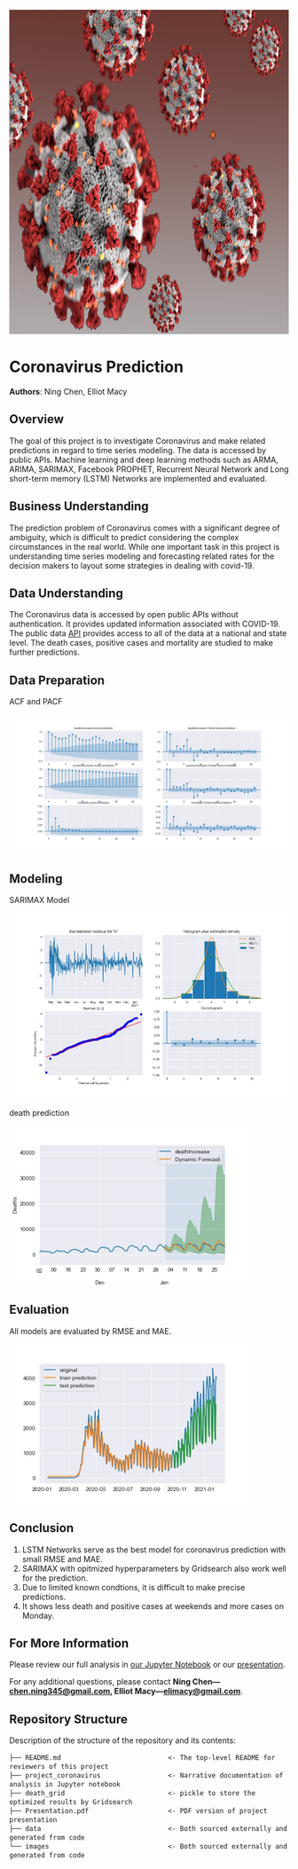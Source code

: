 <p>
<img src="images/Coronavirus.jpg" width="900" height="585">
</p>

# Coronavirus Prediction

**Authors**: Ning Chen, Elliot Macy

## Overview
The goal of this project is to investigate Coronavirus and make related predictions in regard to time series modeling. The data is accessed by public APIs. Machine learning and deep learning methods such as ARMA, ARIMA, SARIMAX, Facebook PROPHET, Recurrent Neural Network and Long short-term memory (LSTM) Networks are implemented and evaluated.


## Business Understanding

The prediction problem of Coronavirus comes with a significant degree of ambiguity, which is difficult to predict considering the complex circumstances in the real world. While one important task in this project is understanding time series modeling and forecasting related rates for the decision makers to layout some strategies in dealing with covid-19.




## Data Understanding
The Coronavirus data is accessed by open public APIs without authentication. It provides updated information associated with COVID-19. The public data [API](https://github.com/ghcn345/Coronavirus-Research) provides access to all of the data at a national and state level. The death cases, positive cases and mortality are studied to make further predictions. 


## Data Preparation
ACF and PACF 

![graph](/images/acf.jpeg)


## Modeling

SARIMAX Model 

![graph](/images/sarimax.jpeg)

death prediction 

![graph](/images/death.jpeg)

## Evaluation
All models are evaluated by RMSE and MAE.

![graph](/images/lstm.jpeg)

## Conclusion
1. LSTM Networks serve as the best model for coronavirus prediction with small RMSE and MAE. 
2. SARIMAX with opitmized hyperparameters by Gridsearch also work well for the prediction. 
3. Due to limited known condtions, it is difficult to make precise predictions. 
4. It shows less death and positive cases at weekends and more cases on Monday.


## For More Information

Please review our full analysis in [our Jupyter Notebook](https://github.com/ghcn345/Coronavirus-Prediction/blob/master/project_coronavirus.ipynb) or our [presentation](https://github.com/ghcn345/Coronavirus-Prediction/blob/master/Presentation.pdf).

For any additional questions, please contact **Ning Chen—chen.ning345@gmail.com, Elliot Macy—elimacy@gmail.com**.

## Repository Structure

Description of the structure of the repository and its contents:

```
├── README.md                           <- The top-level README for reviewers of this project
├── project_coronavirus                 <- Narrative documentation of analysis in Jupyter notebook
├── death_grid                          <- pickle to store the optimized results by Gridsearch
├── Presentation.pdf                    <- PDF version of project presentation
├── data                                <- Both sourced externally and generated from code
└── images                              <- Both sourced externally and generated from code

```
